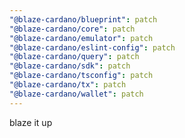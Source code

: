 ```yaml
---
"@blaze-cardano/blueprint": patch
"@blaze-cardano/core": patch
"@blaze-cardano/emulator": patch
"@blaze-cardano/eslint-config": patch
"@blaze-cardano/query": patch
"@blaze-cardano/sdk": patch
"@blaze-cardano/tsconfig": patch
"@blaze-cardano/tx": patch
"@blaze-cardano/wallet": patch
---
```


blaze it up
